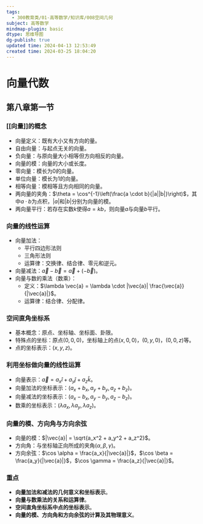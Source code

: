 ```yaml
---
tags:
  - 300教育类/01-高等数学/知识库/008空间几何
subject: 高等数学
mindmap-plugin: basic
dtype: 思维导图
dg-publish: true
updated time: 2024-04-13 12:53:49
created time: 2024-03-25 18:04:20
---
```


# 向量代数
## 第八章第一节
### [[向量]]的概念
- 向量定义：既有大小又有方向的量。
- 自由向量：与起点无关的向量。
- 负向量：与原向量大小相等但方向相反的向量。
- 向量的模：向量的大小或长度。
- 零向量：模长为0的向量。
- 单位向量：模长为1的向量。
- 相等向量：模相等且方向相同的向量。
- 两向量的夹角：$\theta = \cos^{-1}\left(\frac{a \cdot b}{|a||b|}\right)$，其中$a \cdot b$为点积，$|a|$和$|b|$分别为向量的模。
- 两向量平行：若存在实数$k$使得$a = kb$，则向量$a$与向量$b$平行。

### 向量的线性运算
- 向量加法：
  - 平行四边形法则
  - 三角形法则
  - 运算律：交换律、结合律、零元和逆元。
- 向量减法：$\vec{a} - \vec{b} = \vec{a} + (-\vec{b})$。
- 向量与数的乘法（数乘）：
  - 定义：$\lambda \vec{a} = \lambda \cdot |\vec{a}| \frac{\vec{a}}{|\vec{a}|}$。
  - 运算律：结合律、分配律。

### 空间直角坐标系
- 基本概念：原点、坐标轴、坐标面、卦限。
- 特殊点的坐标：原点$(0,0,0)$，坐标轴上的点$(x,0,0)$，$(0,y,0)$，$(0,0,z)$等。
- 点的坐标表示：$(x, y, z)$。

### 利用坐标做向量的线性运算
- 向量表示：$\vec{a} = a_x \hat{i} + a_y \hat{j} + a_z \hat{k}$。
- 向量加法的坐标表示：$(a_x + b_x, a_y + b_y, a_z + b_z)$。
- 向量减法的坐标表示：$(a_x - b_x, a_y - b_y, a_z - b_z)$。
- 数乘的坐标表示：$(\lambda a_x, \lambda a_y, \lambda a_z)$。

### 向量的模、方向角与方向余弦
- 向量的模：$|\vec{a}| = \sqrt{a_x^2 + a_y^2 + a_z^2}$。
- 方向角：与坐标轴正向所成的夹角$(\alpha, \beta, \gamma)$。
- 方向余弦：$\cos \alpha = \frac{a_x}{|\vec{a}|}$，$\cos \beta = \frac{a_y}{|\vec{a}|}$，$\cos \gamma = \frac{a_z}{|\vec{a}|}$。

### 重点
- **向量加法和减法的几何意义和坐标表示**。
- **向量与数乘法的关系和运算律**。
- **空间直角坐标系中点的坐标表示**。
- **向量的模、方向角和方向余弦的计算及其物理意义**。
